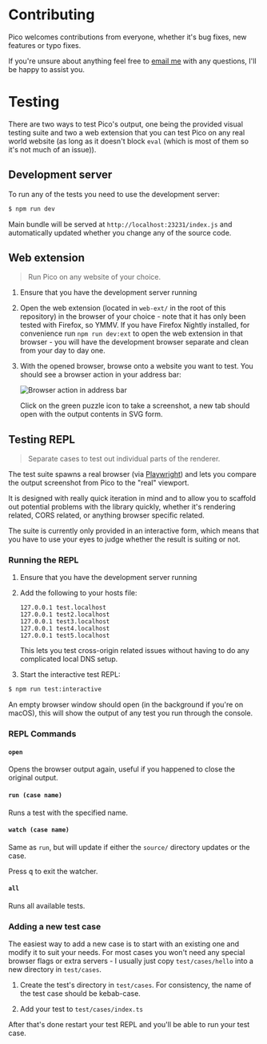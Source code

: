 # Contributing

Pico welcomes contributions from everyone, whether it's bug fixes, new
features or typo fixes.

If you're unsure about anything feel free to
[email me](mailto:maciej@usegripeless.com) with any questions, I'll be happy
to assist you.


# Testing

There are two ways to test Pico's output, one being the provided visual
testing suite and two a web extension that you can test Pico on any real
world website (as long as it doesn't block `eval` (which is most of them so
it's not much of an issue)).

## Development server

To run any of the tests you need to use the development server:

```bash
$ npm run dev
```

Main bundle will be served at `http://localhost:23231/index.js` and
automatically updated whether you change any of the source code.

## Web extension

> Run Pico on any website of your choice.

1. Ensure that you have the development server running

2. Open the web extension (located in `web-ext/` in the root of this
   repository) in the browser of your choice - note that it has only been
   tested with Firefox, so YMMV. If you have Firefox Nightly installed, for
   convenience run `npm run dev:ext` to open the web extension in that
   browser - you will have the development browser separate and clean from
   your day to day one.

3. With the opened browser, browse onto a website you want to test.
   You should see a browser action in your address bar:

   ![Browser action in address bar](https://github.com/gripeless/pico/blob/master/media/browser-action-address-bar.png?raw=true)

   Click on the green puzzle icon to take a screenshot, a new tab should
   open with the output contents in SVG form.

## Testing REPL

> Separate cases to test out individual parts of the renderer.

The test suite spawns a real browser (via
[Playwright](https://github.com/microsoft/playwright)) and lets you compare
the output screenshot from Pico to the "real" viewport.

It is designed with really quick iteration in mind and to allow you to
scaffold out potential problems with the library quickly, whether it's
rendering related, CORS related, or anything browser specific related.

The suite is currently only provided in an interactive form, which means
that you have to use your eyes to judge whether the result is suiting or
not.

### Running the REPL

1. Ensure that you have the development server running

2. Add the following to your hosts file:

	```
	127.0.0.1 test.localhost
	127.0.0.1 test2.localhost
	127.0.0.1 test3.localhost
	127.0.0.1 test4.localhost
	127.0.0.1 test5.localhost
	```

	This lets you test cross-origin related issues without having to do any
	complicated local DNS setup.

3. Start the interactive test REPL:

```bash
$ npm run test:interactive
```

An empty browser window should open (in the background if you're on macOS),
this will show the output of any test you run through the console.

### REPL Commands

#### `open`
Opens the browser output again, useful if you happened to close the original output.

#### `run (case name)`
Runs a test with the specified name.

#### `watch (case name)`
Same as `run`, but will update if either the `source/` directory updates or the case.

Press <kbd>q</kbd> to exit the watcher.

#### `all`
Runs all available tests.

### Adding a new test case

The easiest way to add a new case is to start with an existing one and
modify it to suit your needs. For most cases you won't need any special
browser flags or extra servers - I usually just copy `test/cases/hello` into
a new directory in `test/cases`.

1. Create the test's directory in `test/cases`.
For consistency, the name of the test case should be kebab-case.

2. Add your test to `test/cases/index.ts`

After that's done restart your test REPL and you'll be able to run your test
case.
